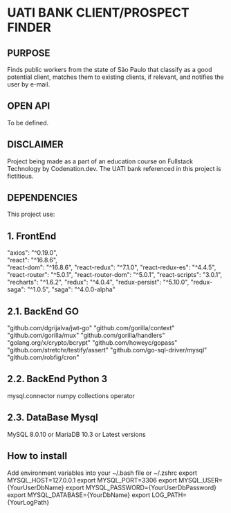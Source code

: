 # UATI BANK CLIENT/PROSPECT FINDER

## PURPOSE
Finds public workers from the state of São Paulo that classify as a good
potential client, matches them to existing clients, if relevant, and notifies
the user by e-mail.

## OPEN API
To be defined.

## DISCLAIMER
Project being made as a part of an education course on Fullstack Technology by
Codenation.dev. The UATI bank referenced in this project is fictitious.

## DEPENDENCIES
This project use:
## 1. FrontEnd
  "axios": "^0.19.0", <br />
  "react": "^16.8.6", <br />
  "react-dom": "^16.8.6",
  "react-redux": "^7.1.0",
  "react-redux-es": "^4.4.5",
  "react-router": "^5.0.1",
  "react-router-dom": "^5.0.1",
  "react-scripts": "3.0.1",
  "recharts": "^1.6.2",
  "redux": "^4.0.4",
  "redux-persist": "^5.10.0",
  "redux-saga": "^1.0.5",
  "saga": "^4.0.0-alpha"
## 2.1. BackEnd GO
  "github.com/dgrijalva/jwt-go"
	"github.com/gorilla/context"
	"github.com/gorilla/mux"
  "github.com/gorilla/handlers"
	"golang.org/x/crypto/bcrypt"
  "github.com/howeyc/gopass"
  "github.com/stretchr/testify/assert"
  "github.com/go-sql-driver/mysql"
  "github.com/robfig/cron"
## 2.2. BackEnd Python 3
  mysql.connector
  numpy
  collections
  operator
## 2.3. DataBase Mysql
  MySQL 8.0.10 or MariaDB 10.3 or Latest versions
  
## How to install
Add environment variables into your ~/.bash file or ~/.zshrc 
  export MYSQL_HOST=127.0.0.1
  export MYSQL_PORT=3306
  export MYSQL_USER={YourUserDbName}
  export MYSQL_PASSWORD={YourUserDbPassword}
  export MYSQL_DATABASE={YourDbName}
  export LOG_PATH={YourLogPath}

